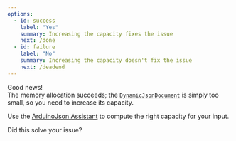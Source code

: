 ```yaml
---
options:
  - id: success
    label: "Yes"
    summary: Increasing the capacity fixes the issue
    next: /done
  - id: failure
    label: "No"
    summary: Increasing the capacity doesn't fix the issue
    next: /deadend
---
```


Good news!  
The memory allocation succeeds; the [`DynamicJsonDocument`](/v6/api/dynamicjsondocument/) is simply too small, so you need to increase its capacity.

Use the [ArduinoJson Assistant](/v6/assistant/) to compute the right capacity for your input.

Did this solve your issue?